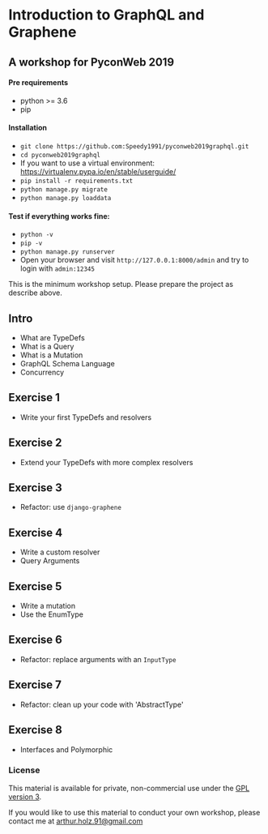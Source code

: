 # Introduction to GraphQL and Graphene
## A workshop for PyconWeb 2019

#### Pre requirements
- python >= 3.6
- pip

#### Installation
- `git clone https://github.com:Speedy1991/pyconweb2019graphql.git`
- `cd pyconweb2019graphql`
- If you want to use a virtual environment: https://virtualenv.pypa.io/en/stable/userguide/
- `pip install -r requirements.txt`
- `python manage.py migrate`
- `python manage.py loaddata`

#### Test if everything works fine:
- `python -v`
- `pip -v`
- `python manage.py runserver`
- Open your browser and visit `http://127.0.0.1:8000/admin` and try to login with `admin:12345`

This is the minimum workshop setup. Please prepare the project as describe above.

## Intro
- What are TypeDefs
- What is a Query
- What is a Mutation
- GraphQL Schema Language
- Concurrency


## Exercise 1
- Write your first TypeDefs and resolvers

## Exercise 2
- Extend your TypeDefs with more complex resolvers

## Exercise 3
- Refactor: use `django-graphene`

## Exercise 4
- Write a custom resolver
- Query Arguments

## Exercise 5
- Write a mutation
- Use the EnumType

## Exercise 6
- Refactor: replace arguments with an `InputType`

## Exercise 7 
- Refactor: clean up your code with 'AbstractType'

## Exercise 8
- Interfaces and Polymorphic


### License
This material is available for private, non-commercial use under the [GPL version 3](https://www.gnu.org/licenses/gpl-3.0-standalone.html).

If you would like to use this material to conduct your own workshop, please contact me at arthur.holz.91@gmail.com
